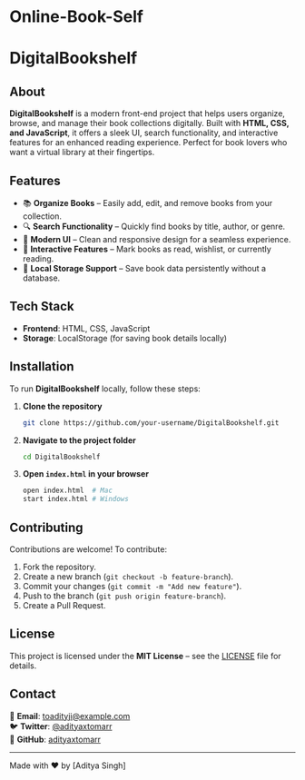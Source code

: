 # Online-Book-Self
# DigitalBookshelf

## About
**DigitalBookshelf** is a modern front-end project that helps users organize, browse, and manage their book collections digitally. Built with **HTML, CSS, and JavaScript**, it offers a sleek UI, search functionality, and interactive features for an enhanced reading experience. Perfect for book lovers who want a virtual library at their fingertips.

## Features
- 📚 **Organize Books** – Easily add, edit, and remove books from your collection.
- 🔍 **Search Functionality** – Quickly find books by title, author, or genre.
- 🎨 **Modern UI** – Clean and responsive design for a seamless experience.
- 📖 **Interactive Features** – Mark books as read, wishlist, or currently reading.
- 📁 **Local Storage Support** – Save book data persistently without a database.

## Tech Stack
- **Frontend**: HTML, CSS, JavaScript
- **Storage**: LocalStorage (for saving book details locally)

## Installation
To run **DigitalBookshelf** locally, follow these steps:

1. **Clone the repository**
   ```sh
   git clone https://github.com/your-username/DigitalBookshelf.git
   ```

2. **Navigate to the project folder**
   ```sh
   cd DigitalBookshelf
   ```

3. **Open `index.html` in your browser**
   ```sh
   open index.html  # Mac
   start index.html # Windows
   ```

## Contributing
Contributions are welcome! To contribute:
1. Fork the repository.
2. Create a new branch (`git checkout -b feature-branch`).
3. Commit your changes (`git commit -m "Add new feature"`).
4. Push to the branch (`git push origin feature-branch`).
5. Create a Pull Request.

## License
This project is licensed under the **MIT License** – see the [LICENSE](LICENSE) file for details.

## Contact
📧 **Email**: toadityji@example.com  
🐦 **Twitter**: [@adityaxtomarr](https://twitter.com/adityaxtomarr)  
🔗 **GitHub**: [adityaxtomarr](https://github.com/adityaxtomarr)

---
Made with ❤️ by [Aditya Singh]


